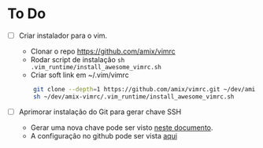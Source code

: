 # To Do

- [ ] Criar instalador para o vim.
    - Clonar o repo https://github.com/amix/vimrc
    - Rodar script de instalação `sh .vim_runtime/install_awesome_vimrc.sh`
    - Criar soft link em ~/.vim/vimrc
    
    ``` bash
        git clone --depth=1 https://github.com/amix/vimrc.git ~/dev/amix-vimrc
        sh ~/dev/amix-vimrc/.vim_runtime/install_awesome_vimrc.sh
    ```
- [ ] Aprimorar instalação do Git para gerar chave SSH
    - Gerar uma nova chave pode ser visto [neste documento](https://docs.github.com/en/authentication/connecting-to-github-with-ssh/generating-a-new-ssh-key-and-adding-it-to-the-ssh-agent).
    - A configuração no github pode ser vista [aqui](https://docs.github.com/en/authentication/connecting-to-github-with-ssh/adding-a-new-ssh-key-to-your-github-account)